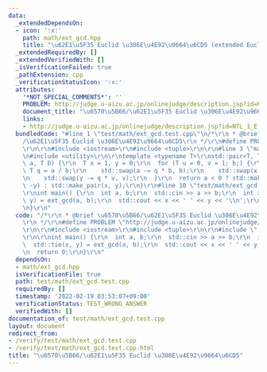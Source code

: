 ```yaml
---
data:
  _extendedDependsOn:
  - icon: ':x:'
    path: math/ext_gcd.hpp
    title: "\u62E1\u5F35 Euclid \u306E\u4E92\u9664\u6CD5 (extended Euclidean algorithm)"
  _extendedRequiredBy: []
  _extendedVerifiedWith: []
  _isVerificationFailed: true
  _pathExtension: cpp
  _verificationStatusIcon: ':x:'
  attributes:
    '*NOT_SPECIAL_COMMENTS*': ''
    PROBLEM: http://judge.u-aizu.ac.jp/onlinejudge/description.jsp?id=NTL_1_E
    document_title: "\u6570\u5B66/\u62E1\u5F35 Euclid \u306E\u4E92\u9664\u6CD5"
    links:
    - http://judge.u-aizu.ac.jp/onlinejudge/description.jsp?id=NTL_1_E
  bundledCode: "#line 1 \"test/math/ext_gcd.test.cpp\"\n/*\r\n * @brief \u6570\u5B66\
    /\u62E1\u5F35 Euclid \u306E\u4E92\u9664\u6CD5\r\n */\r\n#define PROBLEM \"http://judge.u-aizu.ac.jp/onlinejudge/description.jsp?id=NTL_1_E\"\
    \r\n\r\n#include <iostream>\r\n#include <tuple>\r\n\r\n#line 3 \"math/ext_gcd.hpp\"\
    \n#include <utility>\r\n\r\ntemplate <typename T>\r\nstd::pair<T, T> ext_gcd(T\
    \ a, T b) {\r\n  T x = 1, y = 0;\r\n  for (T u = 0, v = 1; b;) {\r\n    const\
    \ T q = a / b;\r\n    std::swap(a -= q * b, b);\r\n    std::swap(x -= q * u, u);\r\
    \n    std::swap(y -= q * v, v);\r\n  }\r\n  return a < 0 ? std::make_pair(-x,\
    \ -y) : std::make_pair(x, y);\r\n}\r\n#line 10 \"test/math/ext_gcd.test.cpp\"\n\
    \r\nint main() {\r\n  int a, b;\r\n  std::cin >> a >> b;\r\n  int x, y;\r\n  std::tie(x,\
    \ y) = ext_gcd(a, b);\r\n  std::cout << x << ' ' << y << '\\n';\r\n  return 0;\r\
    \n}\r\n"
  code: "/*\r\n * @brief \u6570\u5B66/\u62E1\u5F35 Euclid \u306E\u4E92\u9664\u6CD5\
    \r\n */\r\n#define PROBLEM \"http://judge.u-aizu.ac.jp/onlinejudge/description.jsp?id=NTL_1_E\"\
    \r\n\r\n#include <iostream>\r\n#include <tuple>\r\n\r\n#include \"../../math/ext_gcd.hpp\"\
    \r\n\r\nint main() {\r\n  int a, b;\r\n  std::cin >> a >> b;\r\n  int x, y;\r\n\
    \  std::tie(x, y) = ext_gcd(a, b);\r\n  std::cout << x << ' ' << y << '\\n';\r\
    \n  return 0;\r\n}\r\n"
  dependsOn:
  - math/ext_gcd.hpp
  isVerificationFile: true
  path: test/math/ext_gcd.test.cpp
  requiredBy: []
  timestamp: '2022-02-19 03:53:07+09:00'
  verificationStatus: TEST_WRONG_ANSWER
  verifiedWith: []
documentation_of: test/math/ext_gcd.test.cpp
layout: document
redirect_from:
- /verify/test/math/ext_gcd.test.cpp
- /verify/test/math/ext_gcd.test.cpp.html
title: "\u6570\u5B66/\u62E1\u5F35 Euclid \u306E\u4E92\u9664\u6CD5"
---
```

